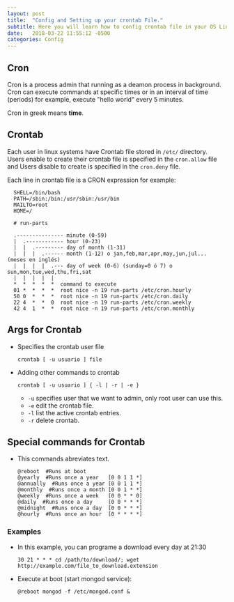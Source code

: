 ```yaml
---
layout: post
title:  "Config and Setting up your crontab File."
subtitle: Here you will learn how to config crontab file in your OS Linux system.
date:   2018-03-22 11:55:12 -0500
categories: Config
---
```

## Cron

Cron is a process admin that running as a deamon process in background.  
Cron can execute commands at specific times or in an interval of time (periods) for example, execute "hello world" every 5 minutes.

Cron in greek means **time**.

## Crontab

Each user in linux systems have Crontab file stored in `/etc/` directory.  
Users enable to create their crontab file is specified in the `cron.allow` file and Users disable to create is specified in the `cron.deny` file.

Each line in crontab file is a CRON expression for example:

```
  SHELL=/bin/bash
  PATH=/sbin:/bin:/usr/sbin:/usr/bin
  MAILTO=root
  HOME=/

  # run-parts
  
  .--------------- minute (0-59) 
  |  .------------ hour (0-23)
  |  |  .--------- day of month (1-31)
  |  |  |  .------ month (1-12) o jan,feb,mar,apr,may,jun,jul... (meses en inglés)
  |  |  |  |  .--- day of week (0-6) (sunday=0 ó 7) o sun,mon,tue,wed,thu,fri,sat 
  |  |  |  |  |
  *  *  *  *  *  command to execute
  01 *  *  *  *  root nice -n 19 run-parts /etc/cron.hourly
  50 0  *  *  *  root nice -n 19 run-parts /etc/cron.daily
  22 4  *  *  0  root nice -n 19 run-parts /etc/cron.weekly
  42 4  1  *  *  root nice -n 19 run-parts /etc/cron.monthly
```

## Args for Crontab

* Specifies the crontab user file

      crontab [ -u usuario ] file

* Adding other commands to crontab

      crontab [ -u usuario ] { -l | -r | -e }

    * `-u` specifies user that we want to admin, only root user can use this.  
    * `-e` edit the crontab file.  
    * `-l` list the active crontab entries.  
    * `-r` delete crontab.  
    
## Special commands for Crontab

* This commands abreviates text.

      @reboot  #Runs at boot
      @yearly  #Runs once a year   [0 0 1 1 *]
      @annually  #Runs once a year [0 0 1 1 *]
      @monthly  #Runs once a month [0 0 1 * *]
      @weekly  #Runs once a week   [0 0 * * 0]
      @daily  #Runs once a day     [0 0 * * *]
      @midnight  #Runs once a day  [0 0 * * *]
      @hourly  #Runs once an hour  [0 * * * *]

### Examples

* In this example, you can programe a download every day at 21:30

      30 21 * * * cd /path/to/download/; wget http://example.com/file_to_download.extension

* Execute at boot (start mongod service):

      @reboot mongod -f /etc/mongod.conf &
